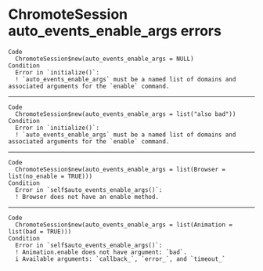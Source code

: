 # ChromoteSession auto_events_enable_args errors

    Code
      ChromoteSession$new(auto_events_enable_args = NULL)
    Condition
      Error in `initialize()`:
      ! `auto_events_enable_args` must be a named list of domains and associated arguments for the `enable` command.

---

    Code
      ChromoteSession$new(auto_events_enable_args = list("also bad"))
    Condition
      Error in `initialize()`:
      ! `auto_events_enable_args` must be a named list of domains and associated arguments for the `enable` command.

---

    Code
      ChromoteSession$new(auto_events_enable_args = list(Browser = list(no_enable = TRUE)))
    Condition
      Error in `self$auto_events_enable_args()`:
      ! Browser does not have an enable method.

---

    Code
      ChromoteSession$new(auto_events_enable_args = list(Animation = list(bad = TRUE)))
    Condition
      Error in `self$auto_events_enable_args()`:
      ! Animation.enable does not have argument: `bad`.
      i Available arguments: `callback_`, `error_`, and `timeout_`

